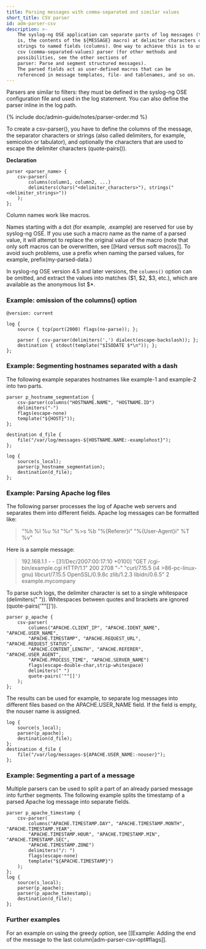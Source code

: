 ```yaml
---
title: Parsing messages with comma-separated and similar values
short_title: CSV parser
id: adm-parser-csv
description: >-
    The syslog-ng OSE application can separate parts of log messages (that
    is, the contents of the ${MESSAGE} macro) at delimiter characters or
    strings to named fields (columns). One way to achieve this is to use a
    csv (comma-separated-values) parser (for other methods and
    possibilities, see the other sections of
    parser: Parse and segment structured messages).
    The parsed fields act as user-defined macros that can be
    referenced in message templates, file- and tablenames, and so on.
---
```


Parsers are similar to filters: they must be defined in the syslog-ng
OSE configuration file and used in the log statement. You can also
define the parser inline in the log path.

{% include doc/admin-guide/notes/parser-order.md %}

To create a csv-parser(), you have to define the columns of the message,
the separator characters or strings (also called delimiters, for
example, semicolon or tabulator), and optionally the characters that are
used to escape the delimiter characters (quote-pairs()).

**Declaration**

```config
parser <parser_name> {
    csv-parser(
        columns(column1, column2, ...)
        delimiters(chars("<delimiter_characters>"), strings("<delimiter_strings>"))
    );
};
```

Column names work like macros.

Names starting with a dot (for example, .example) are reserved for use
by syslog-ng OSE. If you use such a macro name as the name of a parsed
value, it will attempt to replace the original value of the macro (note
that only soft macros can be overwritten, see
[[Hard versus soft macros]].
To avoid such problems, use a prefix when naming the parsed values, for
example, prefix(my-parsed-data.)

In syslog-ng OSE version 4.5 and later versions, the `columns()` option can be omitted, and extract the values into matches ($1, $2, $3, etc.), which are available as the anonymous list $*. 

### Example: omission of the columns() option

```config
@version: current

log {
    source { tcp(port(2000) flags(no-parse)); };

    parser { csv-parser(delimiters(',') dialect(escape-backslash)); };
    destination { stdout(template("$ISODATE $*\n")); };
};
```

### Example: Segmenting hostnames separated with a dash

The following example separates hostnames like example-1 and example-2
into two parts.

```config
parser p_hostname_segmentation {
    csv-parser(columns("HOSTNAME.NAME", "HOSTNAME.ID")
    delimiters("-")
    flags(escape-none)
    template("${HOST}"));
};

destination d_file {
    file("/var/log/messages-${HOSTNAME.NAME:-examplehost}");
};

log {
    source(s_local);
    parser(p_hostname_segmentation);
    destination(d_file);
};
```

### Example: Parsing Apache log files

The following parser processes the log of Apache web servers and
separates them into different fields. Apache log messages can be
formatted like:

> "%h %l %u %t \"%r\" %>s %b \"%{Referer}i\" \"%{User-Agent}i\" %T %v"

Here is a sample message:

>192.168.1.1 - - [31/Dec/2007:00:17:10 +0100] "GET /cgi-bin/example.cgi HTTP/1.1" 200 2708 "-" "curl/7.15.5 (i4 >86-pc-linux-gnu) libcurl/7.15.5 OpenSSL/0.9.8c zlib/1.2.3 libidn/0.6.5" 2 example.mycompany

To parse such logs, the delimiter character is set to a single
whitespace (delimiters(\" \")). Whitespaces between quotes and brackets
are ignored (quote-pairs(\'\"\"\[\]\')).

```config
parser p_apache {
    csv-parser(
        columns("APACHE.CLIENT_IP", "APACHE.IDENT_NAME", "APACHE.USER_NAME",
        "APACHE.TIMESTAMP", "APACHE.REQUEST_URL", "APACHE.REQUEST_STATUS",
        "APACHE.CONTENT_LENGTH", "APACHE.REFERER", "APACHE.USER_AGENT",
        "APACHE.PROCESS_TIME", "APACHE.SERVER_NAME")
        flags(escape-double-char,strip-whitespace)
        delimiters(" ")
        quote-pairs('""[]')
    );
};
```

The results can be used for example, to separate log messages into
different files based on the APACHE.USER\_NAME field. If the field is
empty, the nouser name is assigned.

```config
log {
    source(s_local);
    parser(p_apache);
    destination(d_file);
};
destination d_file {
    file("/var/log/messages-${APACHE.USER_NAME:-nouser}");
};
```

### Example: Segmenting a part of a message

Multiple parsers can be used to split a part of an already parsed
message into further segments. The following example splits the
timestamp of a parsed Apache log message into separate fields.

```config
parser p_apache_timestamp {
    csv-parser(
        columns("APACHE.TIMESTAMP.DAY", "APACHE.TIMESTAMP.MONTH", "APACHE.TIMESTAMP.YEAR",
        "APACHE.TIMESTAMP.HOUR", "APACHE.TIMESTAMP.MIN", "APACHE.TIMESTAMP.SEC",
        "APACHE.TIMESTAMP.ZONE")
        delimiters("/: ")
        flags(escape-none)
        template("${APACHE.TIMESTAMP}")
    );
};
log {
    source(s_local);
    parser(p_apache);
    parser(p_apache_timestamp);
    destination(d_file);
};
```

### Further examples

For an example on using the greedy option, see
[[Example: Adding the end of the message to the last column|adm-parser-csv-opt#flags]].
